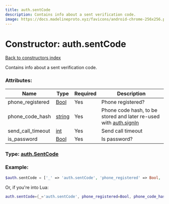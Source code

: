 ```yaml
---
title: auth.sentCode
description: Contains info about a sent verification code.
image: https://docs.madelineproto.xyz/favicons/android-chrome-256x256.png
---
```

# Constructor: auth.sentCode  
[Back to constructors index](index.md)



Contains info about a sent verification code.

### Attributes:

| Name     |    Type       | Required | Description |
|----------|---------------|----------|-------------|
|phone\_registered|[Bool](../types/Bool.md) | Yes|Phone registered?|
|phone\_code\_hash|[string](../types/string.md) | Yes|Phone code hash, to be stored and later re-used with [auth.signIn](../methods/auth.signIn.md)|
|send\_call\_timeout|[int](../types/int.md) | Yes|Send call timeout|
|is\_password|[Bool](../types/Bool.md) | Yes|Is password?|



### Type: [auth.SentCode](../types/auth.SentCode.md)


### Example:

```php
$auth.sentCode = ['_' => 'auth.sentCode', 'phone_registered' => Bool, 'phone_code_hash' => 'string', 'send_call_timeout' => int, 'is_password' => Bool];
```  


Or, if you're into Lua:

```lua
auth.sentCode={_='auth.sentCode', phone_registered=Bool, phone_code_hash='string', send_call_timeout=int, is_password=Bool}

```


